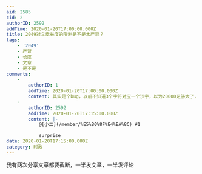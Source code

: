 ```yaml
---
aid: 2585
cid: 2
authorID: 2592
addTime: 2020-01-20T17:00:00.000Z
title: 2049对文章长度的限制是不是太严苛？
tags:
    - '2049'
    - 严苛
    - 长度
    - 文章
    - 是不是
comments:
    -
        authorID: 1
        addTime: 2020-01-20T17:00:00.000Z
        content: 其实是个bug，以前不知道3个字符对应一个汉字，以为20000足够大了，没想到实际是20000/3
    -
        authorID: 2592
        addTime: 2020-01-20T17:15:00.000Z
        content: |-
            @[小二](/member/%E5%B0%8F%E4%BA%8C) #1

            surprise
date: 2020-01-20T17:15:00.000Z
category: 时政
---
```


我有两次分享文章都要截断，一半发文章，一半发评论
